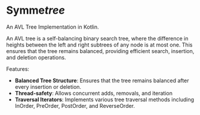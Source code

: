 # Symme*tree*

An AVL Tree Implementation in Kotlin.

An AVL tree is a self-balancing binary search tree, where the difference in heights between the left and right subtrees of any node is at most one. This ensures that the tree remains balanced, providing efficient search, insertion, and deletion operations.

Features:
- <b>Balanced Tree Structure</b>: Ensures that the tree remains balanced after every insertion or deletion.
- <b>Thread-safety</b>: Allows concurrent adds, removals, and iteration
- <b>Traversal Iterators</b>: Implements various tree traversal methods including InOrder, PreOrder, PostOrder, and ReverseOrder.